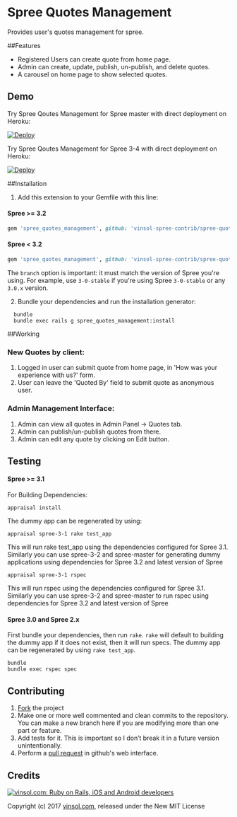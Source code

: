 Spree Quotes Management
==================

Provides user's quotes management for spree.

##Features

  * Registered Users can create quote from home page.
  * Admin can create, update, publish, un-publish, and delete quotes.
  * A carousel on home page to show selected quotes.

Demo
--

  Try Spree Qoutes Management for Spree master with direct deployment on Heroku:

  [![Deploy](https://www.herokucdn.com/deploy/button.svg)](https://heroku.com/deploy?template=https://github.com/vinsol-spree-contrib/spree-demo-heroku/tree/spree-qoutes-management-master)

  Try Spree Qoutes Management for Spree 3-4 with direct deployment on Heroku:

  [![Deploy](https://www.herokucdn.com/deploy/button.svg)](https://heroku.com/deploy?template=https://github.com/vinsol-spree-contrib/spree-demo-heroku/tree/spree-qoutes-management-3-4)

##Installation

1. Add this extension to your Gemfile with this line:

  #### Spree >= 3.2

  ```ruby
  gem 'spree_quotes_management', github: 'vinsol-spree-contrib/spree-quotes-management'
  ```

  #### Spree < 3.2

  ```ruby
  gem 'spree_quotes_management', github: 'vinsol-spree-contrib/spree-quotes-management', branch: 'X-X-stable'
  ```

  The `branch` option is important: it must match the version of Spree you're using.
  For example, use `3-0-stable` if you're using Spree `3-0-stable` or any `3.0.x` version.


2. Bundle your dependencies and run the installation generator:

  ```shell
    bundle
    bundle exec rails g spree_quotes_management:install
  ```

##Working

### New Quotes by client:

  1. Logged in user can submit quote from home page, in 'How was your experience with us?' form.
  2. User can leave the 'Quoted By' field to submit quote as anonymous user.

### Admin Management Interface:
  1. Admin can view all quotes in Admin Panel -> Quotes tab.
  2. Admin can publish/un-publish quotes from there.
  3. Admin can edit any quote by clicking on Edit button.

## Testing

  #### Spree >= 3.1

  For Building Dependencies:
  ```shell
  appraisal install
  ```

  The dummy app can be regenerated by using:
  ```shell
  appraisal spree-3-1 rake test_app

  ```
  This will run rake test_app using the dependencies configured for Spree 3.1. Similarly you can use spree-3-2 and spree-master for generating dummy applications using dependencies for Spree 3.2 and latest version of Spree


  ```shell
  appraisal spree-3-1 rspec
  ```
  This will run rspec using the dependencies configured for Spree 3.1. Similarly you can use spree-3-2 and spree-master to run rspec using dependencies for Spree 3.2 and latest version of Spree


  #### Spree 3.0 and Spree 2.x

  First bundle your dependencies, then run `rake`. `rake` will default to building the dummy app if it does not exist, then it will run specs. The dummy app can be regenerated by using `rake test_app`.

  ```shell
  bundle
  bundle exec rspec spec
  ```

## Contributing

  1. [Fork](https://help.github.com/articles/fork-a-repo) the project
  2. Make one or more well commented and clean commits to the repository. You can make a new branch here if you are modifying more than one part or feature.
  3. Add tests for it. This is important so I don’t break it in a future version unintentionally.
  4. Perform a [pull request](https://help.github.com/articles/using-pull-requests) in github's web interface.

Credits
-------

[![vinsol.com: Ruby on Rails, iOS and Android developers](http://vinsol.com/vin_logo.png "Ruby on Rails, iOS and Android developers")](http://vinsol.com)

Copyright (c) 2017 [vinsol.com](http://vinsol.com "Ruby on Rails, iOS and Android developers"), released under the New MIT License
